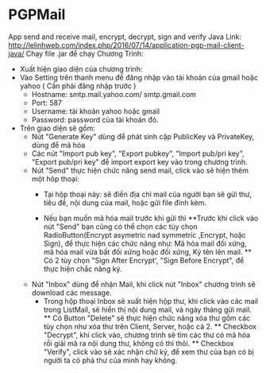 # PGPMail
App send and receive mail, encrypt, decrypt, sign and verify Java
Link: http://lelinhweb.com/index.php/2016/07/14/application-pgp-mail-client-java/
Chạy file .jar để chạy Chương Trình:
- Xuất hiện giao diện của chương trình:
- Vào Setting trên thanh menu để đăng nhập vào tài khoản của gmail hoặc yahoo ( Cần phải đăng nhập trước )
	+ Hostname: smtp.mail.yahoo.com/ smtp.gmail.com
	+ Port: 587
	+ Username: tài khoản yahoo hoặc gmail
	+ Password: password của tài khoản đó.
- Trên giao diện sẽ gồm: 
	+ Nút "Generate Key" dùng để phát sinh cặp PublicKey và PrivateKey, dùng để mã hóa
	+ Các nút "Import pub key", "Export pubkey", "Import pub/pri key", "Export pub/pri key" để import export key vào trong chương trình.
	+ Nút "Send" thực hiện chức năng send mail, click vào sẽ hiện thêm một hôp thoại:
		* Tại hộp thoại này: sẽ điền địa chỉ mail của người bạn sẽ gửi thư, tiêu đề, nội dung của mail, hoặc gửi file đính kèm.

		* Nếu bạn muốn mã hóa mail trước khi gửi thì
			**Trước khi click vào nút "Send" bạn cũng có thể chọn các tùy chọn RadioButton(Encrypt asymetric nad symmetric
				,Encrypt, hoặc Sign), để thực hiện các chức năng như: Mã hóa mail đối xứng, mã hóa mail vừa bất 
				đối xứng hoặc đối xứng, Ký tên lên mail.
			** Có 2 tùy chọn "Sign After Encrypt', "Sign Before Encrypt", để thực hiện chắc năng ký.
	+ Nút "Inbox" dùng để nhận Mail, khi click nút "Inbox" chương trình sẽ download các message.
		* Trong hộp thoại Inbox sẽ xuất hiện hộp thư, khi click vào các mail trong ListMail, sẽ hiển thị nội dung mail, và ngày tháng gửi mail.
			** Có Button "Delete" sẽ thực hiện chức năng xóa thư gồm các tùy chọn như xóa thư trên Client, Server, hoặc cả 2.
			** Checkbox "Decrypt", khi click vào, chương trình sẽ tìm các thư có mã hóa rồi giải mã ra nội dung thư, không có thì thôi.
			** Checkbox "Verify", click vào sẽ xác nhận chữ ký, để xem thư của bạn có bị người ta có phá thư của mình hay không.
